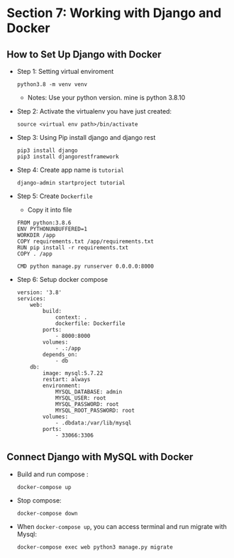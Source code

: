 # Section 7: Working with Django and Docker
## How to Set Up Django with Docker
- Step 1: Setting virtual enviroment
    ```
    python3.8 -m venv venv
    ```
    - Notes: Use your python version. mine is python 3.8.10

- Step 2: Activate the virtualenv you have just created:

    ```
    source <virtual env path>/bin/activate
    ```
- Step 3: Using Pip install django and django rest

    ```
    pip3 install django
    pip3 install djangorestframework
    ```
- Step 4: Create app name is `tutorial`

    ```
    django-admin startproject tutorial
    ```
- Step 5: Create `Dockerfile`
    - Copy it into file
    ```
    FROM python:3.8.6
    ENV PYTHONUNBUFFERED=1
    WORKDIR /app
    COPY requirements.txt /app/requirements.txt
    RUN pip install -r requirements.txt
    COPY . /app

    CMD python manage.py runserver 0.0.0.0:8000
    ```
- Step 6: Setup docker compose

    ```
    version: '3.8'
    services:
        web:
            build: 
                context: .
                dockerfile: Dockerfile
            ports: 
                - 8000:8000
            volumes: 
                - .:/app
            depends_on:
                - db
        db:
            image: mysql:5.7.22
            restart: always
            environment:
                MYSQL_DATABASE: admin
                MYSQL_USER: root
                MYSQL_PASSWORD: root
                MYSQL_ROOT_PASSWORD: root
            volumes:
                - .dbdata:/var/lib/mysql
            ports:
                - 33066:3306
    ```
## Connect Django with MySQL with Docker
- Build and run compose :

    ```
    docker-compose up
    ```
- Stop compose:
    ```
    docker-compose down
    ```
- When `docker-compose up`, you can access terminal and run migrate with Mysql:

    ```
    docker-compose exec web python3 manage.py migrate
    ```